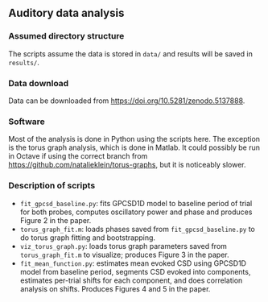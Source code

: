 ## Auditory data analysis

### Assumed directory structure
The scripts assume the data is stored in `data/` and results will be saved in `results/`.

### Data download
Data can be downloaded from https://doi.org/10.5281/zenodo.5137888.

### Software
Most of the analysis is done in Python using the scripts here.
The exception is the torus graph analysis, which is done in Matlab.
It could possibly be run in Octave if using the correct branch from
https://github.com/natalieklein/torus-graphs, but it is noticeably slower.

### Description of scripts
* `fit_gpcsd_baseline.py`: fits GPCSD1D model to baseline period of trial for both probes, computes oscillatory power and phase and produces Figure 2 in the paper.
* `torus_graph_fit.m`: loads phases saved from `fit_gpcsd_baseline.py` to do torus graph fitting and bootstrapping.
* `viz_torus_graph.py`: loads torus graph parameters saved from `torus_graph_fit.m` to visualize; produces Figure 3 in the paper.
* `fit_mean_function.py`: estimates mean evoked CSD using GPCSD1D model from baseline period, segments CSD evoked into components, estimates per-trial shifts for each component, and does correlation analysis on shifts. Produces Figures 4 and 5 in the paper.
